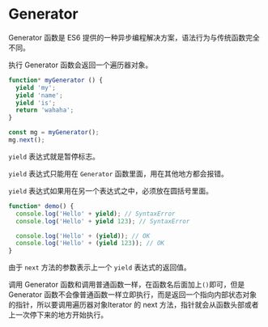 # Generator

Generator 函数是 ES6 提供的一种异步编程解决方案，语法行为与传统函数完全不同。

执行 Generator 函数会返回一个遍历器对象。

```js
function* myGenerator () {
  yield 'my';
  yield 'name';
  yield 'is';
  return 'wahaha';
}

const mg = myGenerator();
mg.next();
```

`yield` 表达式就是暂停标志。

`yield` 表达式只能用在 `Generator` 函数里面，用在其他地方都会报错。

`yield` 表达式如果用在另一个表达式之中，必须放在圆括号里面。

```js
function* demo() {
  console.log('Hello' + yield); // SyntaxError
  console.log('Hello' + yield 123); // SyntaxError

  console.log('Hello' + (yield)); // OK
  console.log('Hello' + (yield 123)); // OK
}
```

由于 `next` 方法的参数表示上一个 `yield` 表达式的返回值。

调用 Generator 函数和调用普通函数一样，在函数名后面加上`()`即可，但是 Generator 函数不会像普通函数一样立即执行，而是返回一个指向内部状态对象的指针，所以要调用遍历器对象Iterator 的 next 方法，指针就会从函数头部或者上一次停下来的地方开始执行。

